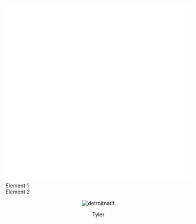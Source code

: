 
<div align="center">
  <a>
    <img src="thonk.svg" width="720" height="480">
  </a>
</div>

<div id="element1">Element 1</div>
<div id="spacer"></div>
<div id="element2">Element 2</div>

<script>
  var spacer = document.getElementById('spacer');
  spacer.style.height = '20px'; // Adjust the height as needed
</script>

<p align="center"> <img src="https://github-readme-stats.vercel.app/api?username=detroitnatif&show_icons=true&theme=gotham" alt="detroitnatif" />


<p align="center"> Tyler
